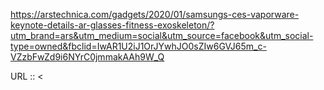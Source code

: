 https://arstechnica.com/gadgets/2020/01/samsungs-ces-vaporware-keynote-details-ar-glasses-fitness-exoskeleton/?utm_brand=ars&utm_medium=social&utm_source=facebook&utm_social-type=owned&fbclid=IwAR1U2iJ1OrJYwhJO0sZIw6GVJ65m_c-VZzbFwZd9i6NYrC0jmmakAAh9W_Q


URL :: <
<!--stackedit_data:
eyJoaXN0b3J5IjpbMTQxODA5MTg5XX0=
-->